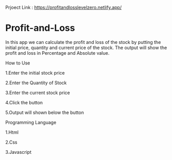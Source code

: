 Prjoect Link : https://profitandlosslevelzero.netlify.app/


# Profit-and-Loss

In this app we can calculate the profit and loss of the stock by putting the initial price, quantity and current price of the stock. The output will show the profit and loss in Percentage and Absolute value.

How to Use

1.Enter the initial stock price

2.Enter the Quantity of Stock

3.Enter the current stock price

4.Click the button

5.Output will shown below the button

Programming Language

1.Html

2.Css

3.Javascript
